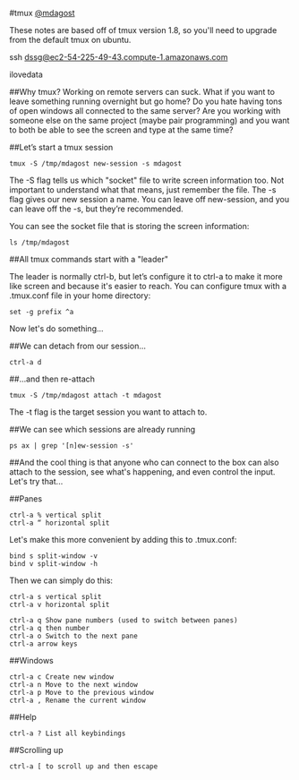 #tmux
[@mdagost](https://github.com/mdagost)


These notes are based off of tmux version 1.8, so you'll need to upgrade from the default tmux on ubuntu.

ssh dssg@ec2-54-225-49-43.compute-1.amazonaws.com

ilovedata

##Why tmux?
Working on remote servers can suck.  What if you want to leave something running overnight but go home?  Do you hate having tons of open windows all connected to the same server?  Are you working with someone else on the same project (maybe pair programming) and you want to both be able to see the screen and type at the same time?

##Let’s start a tmux session

```
tmux -S /tmp/mdagost new-session -s mdagost
```

The -S flag tells us which "socket" file to write screen information too.  Not important to understand what that means, just remember the file.  The -s flag gives our new session a name.  You can leave off new-session, and you can leave off the -s, but they’re recommended.

You can see the socket file that is storing the screen information:

```
ls /tmp/mdagost
```

##All tmux commands start with a "leader"

The leader is normally ctrl-b, but let’s configure it to ctrl-a to make it more like screen and because it's easier to reach.  You can configure tmux with a .tmux.conf file in your home directory:

```
set -g prefix ^a
```

Now let's do something...

##We can detach from our session...

```
ctrl-a d
```

##...and then re-attach
```
tmux -S /tmp/mdagost attach -t mdagost
```

The -t flag is the target session you want to attach to.

##We can see which sessions are already running
```
ps ax | grep '[n]ew-session -s'
```

##And the cool thing is that anyone who can connect to the box can also attach to the session, see what's happening, and even control the input.  Let's try that...

##Panes

```
ctrl-a % vertical split
ctrl-a “ horizontal split
```

Let's make this more convenient by adding this to .tmux.conf:

```
bind s split-window -v
bind v split-window -h
```

Then we can simply do this:

```
ctrl-a s vertical split
ctrl-a v horizontal split
```

```
ctrl-a q Show pane numbers (used to switch between panes)
ctrl-a q then number
ctrl-a o Switch to the next pane
ctrl-a arrow keys
```

##Windows
```
ctrl-a c Create new window
ctrl-a n Move to the next window
ctrl-a p Move to the previous window
ctrl-a , Rename the current window
```

##Help
```
ctrl-a ? List all keybindings
```

##Scrolling up
```
ctrl-a [ to scroll up and then escape
```


 

